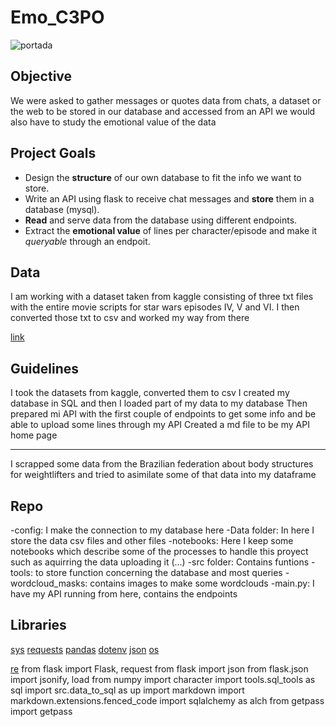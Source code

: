 # Emo_C3PO

![portada](https://p4.wallpaperbetter.com/wallpaper/501/761/145/star-wars-episode-iii-the-revenge-of-the-sith-obi-wan-kenobi-darth-vader-jedi-hd-wallpaper-preview.jpg)

## Objective

We were asked to gather messages or quotes data from chats, a dataset or the web to be stored in our database and accessed from an API we would also have to study the emotional value of the data

## Project Goals
- Design the **structure** of our own database to fit the info we want to store.
- Write an API using flask to receive chat messages and **store** them in a database (mysql).
- **Read** and serve data from the database using different endpoints.
- Extract the **emotional value** of lines per character/episode and make it _queryable_ through an endpoit.

## Data
I am working with a dataset taken from kaggle consisting of three txt files with the entire movie scripts for star wars episodes IV, V and VI. I then converted those txt to csv and worked my way from there 

[link](https://www.kaggle.com/xvivancos/star-wars-movie-scripts)

## Guidelines

I took the datasets from kaggle, converted them to csv
I created my database in SQL and then I loaded part of my data to my database
Then prepared mi API with the first couple of endpoints to get some info and be able to upload some lines through my API
Created a md file to be my API home page

****************************

I scrapped some data from the Brazilian federation about body structures for weightlifters
and tried to asimilate some of that data into my dataframe

## Repo
-config: I make the connection to my database here 
-Data folder: In here I store the data csv files and other files
-notebooks: Here I keep some notebooks which describe some of the processes to handle this proyect such as aquirring the data uploading it (...)
-src folder: Contains funtions
-tools: to store function concerning the database and most queries
-wordcloud_masks: contains images to make some wordclouds
-main.py:  I have my API running from here, contains the endpoints

## Libraries

[sys](https://docs.python.org/3/library/sys.html)
[requests](https://pypi.org/project/requests/2.7.0/)
[pandas](https://pandas.pydata.org/)
[dotenv](https://pypi.org/project/python-dotenv/)
[json](https://docs.python.org/3/library/json.html)
[os](https://docs.python.org/3/library/os.html)

[re](https://docs.python.org/3/library/re.html)
from flask import Flask, request
from flask import json
from flask.json import jsonify, load
from numpy import character
import tools.sql_tools as sql
import src.data_to_sql as up
import markdown
import markdown.extensions.fenced_code
import sqlalchemy as alch
from getpass import getpass
 
